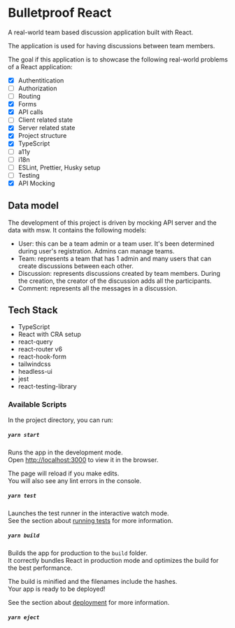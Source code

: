 # Bulletproof React

A real-world team based discussion application built with React.

The application is used for having discussions between team members.

The goal if this application is to showcase the following real-world problems of a React application:

- [x] Authentitication
- [ ] Authorization
- [ ] Routing
- [x] Forms
- [x] API calls
- [ ] Client related state
- [x] Server related state
- [x] Project structure
- [x] TypeScript
- [ ] a11y
- [ ] i18n
- [ ] ESLint, Prettier, Husky setup
- [ ] Testing
- [x] API Mocking

## Data model

The development of this project is driven by mocking API server and the data with msw. It contains the following models:

- User: this can be a team admin or a team user. It's been determined during user's registration. Admins can manage teams.
- Team: represents a team that has 1 admin and many users that can create discussions between each other.
- Discussion: represents discussions created by team members. During the creation, the creator of the discussion adds all the participants.
- Comment: represents all the messages in a discussion.

## Tech Stack

- TypeScript
- React with CRA setup
- react-query
- react-router v6
- react-hook-form
- tailwindcss
- headless-ui
- jest
- react-testing-library

### Available Scripts

In the project directory, you can run:

##### `yarn start`

Runs the app in the development mode.\
Open [http://localhost:3000](http://localhost:3000) to view it in the browser.

The page will reload if you make edits.\
You will also see any lint errors in the console.

##### `yarn test`

Launches the test runner in the interactive watch mode.\
See the section about [running tests](https://facebook.github.io/create-react-app/docs/running-tests) for more information.

##### `yarn build`

Builds the app for production to the `build` folder.\
It correctly bundles React in production mode and optimizes the build for the best performance.

The build is minified and the filenames include the hashes.\
Your app is ready to be deployed!

See the section about [deployment](https://facebook.github.io/create-react-app/docs/deployment) for more information.

##### `yarn eject`
